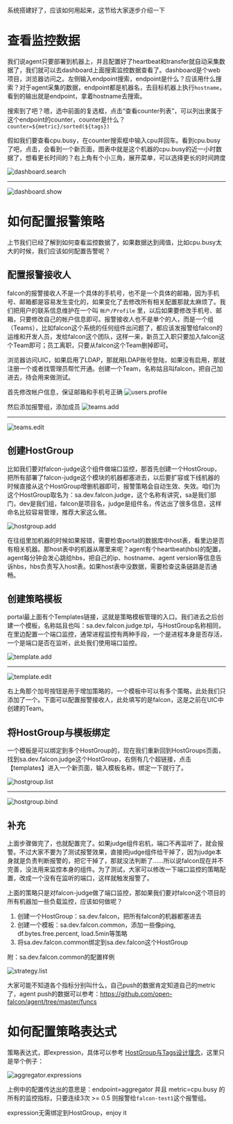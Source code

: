 系统搭建好了，应该如何用起来，这节给大家逐步介绍一下

# 查看监控数据

我们说agent只要部署到机器上，并且配置好了heartbeat和transfer就自动采集数据了，我们就可以去dashboard上面搜索监控数据查看了。dashboard是个web项目，浏览器访问之。左侧输入endpoint搜索，endpoint是什么？应该用什么搜索？对于agent采集的数据，endpoint都是机器名，去目标机器上执行`hostname`，看到的输出就是endpoint，拿着hostname去搜索。

搜索到了吧？嗯，选中前面的复选框，点击“查看counter列表”，可以列出隶属于这个endpoint的counter，counter是什么？`counter=${metric}/sorted(${tags})`

假如我们要查看cpu.busy，在counter搜索框中输入cpu并回车。看到cpu.busy了吧，点击，会看到一个新页面，图表中就是这个机器的cpu.busy的近一小时数据了，想看更长时间的？右上角有个小三角，展开菜单，可以选择更长的时间跨度

![dashboard.search](../image/func_getting_started_1.png)
- - - - -
![dashboard.show](../image/func_getting_started_2.png)


# 如何配置报警策略

上节我们已经了解到如何查看监控数据了，如果数据达到阈值，比如cpu.busy太大的时候，我们应该如何配置告警呢？

## 配置报警接收人

falcon的报警接收人不是一个具体的手机号，也不是一个具体的邮箱，因为手机号、邮箱都是容易发生变化的，如果变化了去修改所有相关配置那就太麻烦了。我们把用户的联系信息维护在一个叫 `帐户/Profile` 里，以后如果要修改手机号、邮箱，只要修改自己的帐户信息即可。报警接收人也不是单个的人，而是一个组（Teams），比如falcon这个系统的任何组件出问题了，都应该发报警给falcon的运维和开发人员，发给falcon这个团队，这样一来，新员工入职只要加入falcon这个Team即可；员工离职，只要从falcon这个Team删掉即可。

浏览器访问UIC，如果启用了LDAP，那就用LDAP账号登陆，如果没有启用，那就注册一个或者找管理员帮忙开通。创建一个Team，名称姑且叫falcon，把自己加进去，待会用来做测试。

首先修改帐户信息，保证邮箱和手机号正确
![users.profile](../image/func_getting_started_3.png)

然后添加报警组，添加成员
![teams.add](../image/func_getting_started_5.png)
- - - - 
![teams.edit](../image/func_getting_started_6.png)

## 创建HostGroup

比如我们要对falcon-judge这个组件做端口监控，那首先创建一个HostGroup，把所有部署了falcon-judge这个模块的机器都塞进去，以后要扩容或下线机器的时候直接从这个HostGroup增删机器即可，报警策略会自动生效、失效。咱们为这个HostGroup取名为：sa.dev.falcon.judge，这个名称有讲究，sa是我们部门，dev是我们组，falcon是项目名，judge是组件名，传达出了很多信息，这样命名比较容易管理，推荐大家这么做。

![hostgroup.add](../image/func_getting_started_7.png)

在往组里加机器的时候如果报错，需要检查portal的数据库中host表，看里边是否有相关机器。那host表中的机器从哪里来呢？agent有个heartbeat(hbs)的配置，agent每分钟会发心跳给hbs，把自己的ip、hostname、agent version等信息告诉hbs，hbs负责写入host表。如果host表中没数据，需要检查这条链路是否通畅。

## 创建策略模板

portal最上面有个Templates链接，这就是策略模板管理的入口。我们进去之后创建一个模板，名称姑且也叫：sa.dev.falcon.judge.tpl，与HostGroup名称相同，在里边配置一个端口监控，通常进程监控有两种手段，一个是进程本身是否存活，一个是端口是否在监听，此处我们使用端口监控。

![template.add](../image/func_getting_started_8.png)
- - - - -
![template.edit](../image/func_getting_started_9.png)

右上角那个加号按钮是用于增加策略的，一个模板中可以有多个策略，此处我们只添加了一个。下面可以配置报警接收人，此处填写的是falcon，这是之前在UIC中创建的Team。

## 将HostGroup与模板绑定

一个模板是可以绑定到多个HostGroup的，现在我们重新回到HostGroups页面，找到sa.dev.falcon.judge这个HostGroup，右侧有几个超链接，点击【templates】进入一个新页面，输入模板名称，绑定一下就行了。

![hostgroup.list](../image/func_getting_started_10.png)
- - - - -
![hostgroup.bind](../image/func_getting_started_11.png)

## 补充

上面步骤做完了，也就配置完了。如果judge组件宕机，端口不再监听了，就会报警。不过大家不要为了测试报警效果，直接把judge组件给干掉了，因为judge本身就是负责判断报警的，把它干掉了，那就没法判断了……所以说falcon现在并不完善，没法用来监控本身的组件。为了测试，大家可以修改一下端口监控的策略配置，改成一个没有在监听的端口，这样就触发报警了。

上面的策略只是对falcon-judge做了端口监控，那如果我们要对falcon这个项目的所有机器加一些负载监控，应该如何做呢？

1. 创建一个HostGroup：sa.dev.falcon，把所有falcon的机器都塞进去
2. 创建一个模板：sa.dev.falcon.common，添加一些像ping, df.bytes.free.percent, load.5min等策略
3. 将sa.dev.falcon.common绑定到sa.dev.falcon这个HostGroup

附：sa.dev.falcon.common的配置样例

![strategy.list](../image/func_getting_started_12.png)

大家可能不知道各个指标分别叫什么，自己push的数据肯定知道自己的metric了，agent push的数据可以参考：https://github.com/open-falcon/agent/tree/master/funcs 

# 如何配置策略表达式

策略表达式，即expression，具体可以参考 [HostGroup与Tags设计理念](../philosophy/tags-and-hostgroup.md)，这里只是举个例子：

![aggregator.expressions](../image/func_aggregator_5.png)


上例中的配置传达出的意思是：endpoint=aggregator 并且 metric=cpu.busy 的所有的监控指标，只要连续3次 >= 0.5 则报警给`falcon-test1`这个报警组。

expression无需绑定到HostGroup，enjoy it
